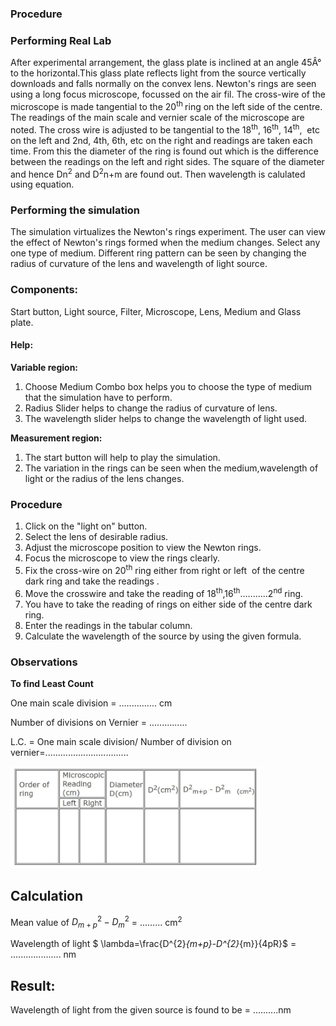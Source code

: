 ### Procedure

### Performing Real Lab

<p>After experimental arrangement, the glass plate is inclined at an angle 45Â° to the horizontal.This glass plate reflects light from the source vertically downloads and falls normally on the convex lens. Newton's rings are seen using a long focus microscope, focussed on the air fil. The cross-wire of the microscope is made tangential to the 20<sup>th </sup>ring on the left side of the centre. The readings of the main scale and vernier scale of the microscope are noted. The cross wire is adjusted to be tangential to the 18<sup>th</sup>, 16<sup>th</sup>, 14<sup>th</sup>,&nbsp; etc on the left and 2nd, 4th, 6th, etc on the right and readings are taken each time. From this the diameter of the ring is found out which is the difference between the readings on the left and right sides. The square of the diameter and hence Dn<sup>2</sup> and D<sup>2</sup>n+m are found out. Then wavelength is calulated using equation.</p>

### Performing the simulation

The simulation virtualizes the Newton's rings experiment. The user can view the effect of Newton's rings formed when the medium changes. Select any one type of medium. Different ring pattern can be seen by changing the radius of curvature of the lens and wavelength of light source.
### Components:
 
Start button, Light source, Filter, Microscope, Lens, Medium and Glass plate.

#### Help:
 
**Variable region:**
1. Choose Medium Combo box helps you to choose the type of medium that the simulation have to perform.
2. Radius Slider helps to change the radius of curvature of lens.
3. The wavelength slider helps to change the wavelength of light used.<br>

**Measurement region:**
1. The start button will help to play the simulation.
2. The variation in the rings can be seen when the medium,wavelength of light or the radius of the lens changes.

### Procedure

<ol>
    <li>Click on the "light on" button.</li>
    <li>Select the lens of desirable radius.</li>
    <li>Adjust the microscope position to view the Newton rings.</li>
    <li>Focus the microscope to view the rings clearly.</li>
    <li>Fix the cross-wire on 20<sup>th</sup> ring either from right or left <span style="">&nbsp;</span>of the centre dark ring and take the readings .</li>
    <li>Move the crosswire and take the reading of 18<sup>th</sup>,16<sup>th</sup>...........2<sup>nd</sup> ring.</li>
    <li>You have to take the reading of rings on either side of the centre dark ring.</li>
    <li>Enter the readings in the tabular column.</li>
    <li>Calculate the&nbsp;wavelength of the source  by using the  given formula.</li>
</ol>

### Observations

**To find Least Count**

One main scale division                     = ............... cm

Number of divisions on Vernier          = ...............

L.C.  = One main scale division/ Number of division on vernier=.................................

<img src="./images/figure3.jpg" width=400px>

## Calculation

Mean value of $D^{2}_{m+p}-D^{2}_{m}$ = ......... cm<sup>2</sup>

Wavelength of light $ \lambda=\frac{D^{2}_{m+p}-D^{2}_{m}}{4pR}$ = .................... nm

## Result:

Wavelength of light from the given source is found to be  = ..........nm
